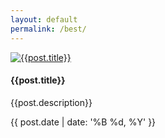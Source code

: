```yaml
---
layout: default
permalink: /best/
---
```

<script>
console.log("start");
</script>
<div id="container">
<div id="grid" data-columns class="cols">
   
<div class="box" style="background-color:#{{post.color}}">
 <input type="hidden" value="{{post.title}}">
    <a href="{{post.linkUrl}}" target="_blank">
       <img class="feat-image" src={{ post.img }} alt="{{post.title}}" >
     </a>
      <div class="container">
        <h4>{{post.title}}</h4>
        <p>{{post.description}}</p>
         <div class="action">{{ post.date | date: '%B %d, %Y' }}
           <a href="{{post.url | prepend: site.baseurl}}" target="_blank">
            <i class="fa fa-arrow-right" aria-hidden="true"></i>
          </a>
        </div> 
    </div>   

</div>
</div>
</div>

<script src="{{site.baseurl}}/js/salvattore.min.js"></script>
